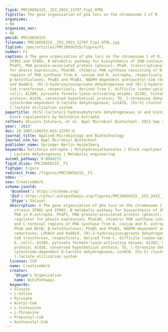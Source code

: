 ```yaml
---
figid: PMC10656315__253_2023_12797_Fig1_HTML
figtitle: The gene organization of pha loci on the chromosome 1 of R
organisms:
- NA
organisms_ner:
- NA
pmcid: PMC10656315
filename: PMC10656315__253_2023_12797_Fig1_HTML.jpg
figlink: /pmc/articles/PMC10656315/figure/F1
number: F1
caption: A The gene organization of pha loci on the chromosome 1 of R. eutropha strains
  IF001 and IF002, B metabolic pathway for biosynthesis of 2HB-containing PHA in R.eutropha.
  PhaP1, PHA granule-associated protein (phasin); PhaR, transcriptional regulator
  for phasin expression; PhaCAR, chimeric PHA synthase consisting of N- and C-terminal
  regions of PHA synthase from A. caviae and R. eutropha, respectively; PhaA and BktB,
  β-ketothiolases; PhaB1 and PhaB3, NADPH-dependent acetoacetyl-CoA reductases; LdhACd
  and HadACd, (R)-2-hydoroxyisocaproate dehydrogenase and (R)-2-hydoroxyisocaproate
  CoA transferase, respectively, derived from C. difficile (codon-optimized for E.
  coli); A1380, pyruvate formate-lyase-activating enzyme; A1382, histone deacetylase-family
  protein; A1436, conserved hypothetical protein; TD, l-threonine dehydratase; Dld,
  cytochrome-dependent d-lactate dehydrogenase; LutACB, [Fe-S] cluster protein-dependent
  l-lactate utilization system
papertitle: (R/S)-lactate/2-hydroxybutyrate dehydrogenases in and biosynthesis of
  block copolyesters by Ralstonia eutropha
reftext: Shizuru Ishihara, et al. Appl Microbiol Biotechnol. 2023 Sep 29;107(24):NA.
year: '2023'
doi: 10.1007/s00253-023-12797-6
journal_title: Applied Microbiology and Biotechnology
journal_nlm_ta: Appl Microbiol Biotechnol
publisher_name: Springer Berlin Heidelberg
keywords: Ralstonia eutropha | Polyhydroxyalkanoates | Block copolymer | 2-Hydroxybutytate
  | Lactate dehydrogenase | Metabolic engineering
automl_pathway: 0.8904271
figid_alias: PMC10656315__F1
figtype: Figure
redirect_from: /figures/PMC10656315__F1
ndex: ''
seo: CreativeWork
schema-jsonld:
  '@context': https://schema.org/
  '@id': https://pfocr.wikipathways.org/figures/PMC10656315__253_2023_12797_Fig1_HTML.html
  '@type': Dataset
  description: A The gene organization of pha loci on the chromosome 1 of R. eutropha
    strains IF001 and IF002, B metabolic pathway for biosynthesis of 2HB-containing
    PHA in R.eutropha. PhaP1, PHA granule-associated protein (phasin); PhaR, transcriptional
    regulator for phasin expression; PhaCAR, chimeric PHA synthase consisting of N-
    and C-terminal regions of PHA synthase from A. caviae and R. eutropha, respectively;
    PhaA and BktB, β-ketothiolases; PhaB1 and PhaB3, NADPH-dependent acetoacetyl-CoA
    reductases; LdhACd and HadACd, (R)-2-hydoroxyisocaproate dehydrogenase and (R)-2-hydoroxyisocaproate
    CoA transferase, respectively, derived from C. difficile (codon-optimized for
    E. coli); A1380, pyruvate formate-lyase-activating enzyme; A1382, histone deacetylase-family
    protein; A1436, conserved hypothetical protein; TD, l-threonine dehydratase; Dld,
    cytochrome-dependent d-lactate dehydrogenase; LutACB, [Fe-S] cluster protein-dependent
    l-lactate utilization system
  license: CC0
  name: CreativeWork
  creator:
    '@type': Organization
    name: WikiPathways
  keywords:
  - Glucose
  - L-Valine
  - Pyruvate
  - Acetyl-CoA
  - L-Isoleucine
  - L-Threonine
  - Propionyl-CoA
  - Acetoacetyl-CoA
---
```


